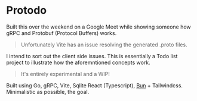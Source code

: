 # Protodo

Built this over the weekend on a Google Meet while showing someone how gRPC and Protobuf (Protocol Buffers) works.

> Unfortunately Vite has an issue resolving the generated .proto files.

I intend to sort out the client side issues. This is essentially a Todo list project to illustrate how the aforemntioned concepts work.

> It's entirely experimental and a WIP!

Built using Go, gRPC, Vite, Sqlite React (Typescript), [Bun]("http://bun.sh") + Tailwindcss. Minimalistic as possible, the goal.
